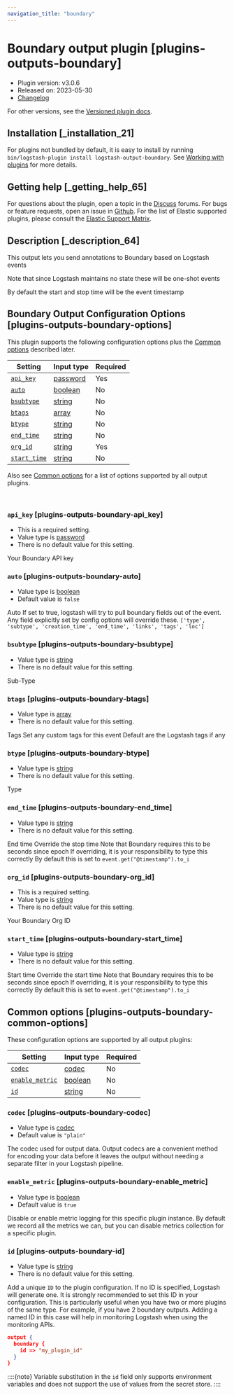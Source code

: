 ```yaml
---
navigation_title: "boundary"
---
```


# Boundary output plugin [plugins-outputs-boundary]


* Plugin version: v3.0.6
* Released on: 2023-05-30
* [Changelog](https://github.com/logstash-plugins/logstash-output-boundary/blob/v3.0.6/CHANGELOG.md)

For other versions, see the [Versioned plugin docs](https://www.elastic.co/guide/en/logstash-versioned-plugins/current/output-boundary-index.md).

## Installation [_installation_21]

For plugins not bundled by default, it is easy to install by running `bin/logstash-plugin install logstash-output-boundary`. See [Working with plugins](https://www.elastic.co/guide/en/logstash/current/working-with-plugins.html) for more details.


## Getting help [_getting_help_65]

For questions about the plugin, open a topic in the [Discuss](http://discuss.elastic.co) forums. For bugs or feature requests, open an issue in [Github](https://github.com/logstash-plugins/logstash-output-boundary). For the list of Elastic supported plugins, please consult the [Elastic Support Matrix](https://www.elastic.co/support/matrix#logstash_plugins).


## Description [_description_64]

This output lets you send annotations to Boundary based on Logstash events

Note that since Logstash maintains no state these will be one-shot events

By default the start and stop time will be the event timestamp


## Boundary Output Configuration Options [plugins-outputs-boundary-options]

This plugin supports the following configuration options plus the [Common options](plugins-outputs-boundary.md#plugins-outputs-boundary-common-options) described later.

| Setting | Input type | Required |
| --- | --- | --- |
| [`api_key`](plugins-outputs-boundary.md#plugins-outputs-boundary-api_key) | [password](introduction.md#password) | Yes |
| [`auto`](plugins-outputs-boundary.md#plugins-outputs-boundary-auto) | [boolean](introduction.md#boolean) | No |
| [`bsubtype`](plugins-outputs-boundary.md#plugins-outputs-boundary-bsubtype) | [string](introduction.md#string) | No |
| [`btags`](plugins-outputs-boundary.md#plugins-outputs-boundary-btags) | [array](introduction.md#array) | No |
| [`btype`](plugins-outputs-boundary.md#plugins-outputs-boundary-btype) | [string](introduction.md#string) | No |
| [`end_time`](plugins-outputs-boundary.md#plugins-outputs-boundary-end_time) | [string](introduction.md#string) | No |
| [`org_id`](plugins-outputs-boundary.md#plugins-outputs-boundary-org_id) | [string](introduction.md#string) | Yes |
| [`start_time`](plugins-outputs-boundary.md#plugins-outputs-boundary-start_time) | [string](introduction.md#string) | No |

Also see [Common options](plugins-outputs-boundary.md#plugins-outputs-boundary-common-options) for a list of options supported by all output plugins.

 

### `api_key` [plugins-outputs-boundary-api_key]

* This is a required setting.
* Value type is [password](introduction.md#password)
* There is no default value for this setting.

Your Boundary API key


### `auto` [plugins-outputs-boundary-auto]

* Value type is [boolean](introduction.md#boolean)
* Default value is `false`

Auto If set to true, logstash will try to pull boundary fields out of the event. Any field explicitly set by config options will override these. `['type', 'subtype', 'creation_time', 'end_time', 'links', 'tags', 'loc']`


### `bsubtype` [plugins-outputs-boundary-bsubtype]

* Value type is [string](introduction.md#string)
* There is no default value for this setting.

Sub-Type


### `btags` [plugins-outputs-boundary-btags]

* Value type is [array](introduction.md#array)
* There is no default value for this setting.

Tags Set any custom tags for this event Default are the Logstash tags if any


### `btype` [plugins-outputs-boundary-btype]

* Value type is [string](introduction.md#string)
* There is no default value for this setting.

Type


### `end_time` [plugins-outputs-boundary-end_time]

* Value type is [string](introduction.md#string)
* There is no default value for this setting.

End time Override the stop time Note that Boundary requires this to be seconds since epoch If overriding, it is your responsibility to type this correctly By default this is set to `event.get("@timestamp").to_i`


### `org_id` [plugins-outputs-boundary-org_id]

* This is a required setting.
* Value type is [string](introduction.md#string)
* There is no default value for this setting.

Your Boundary Org ID


### `start_time` [plugins-outputs-boundary-start_time]

* Value type is [string](introduction.md#string)
* There is no default value for this setting.

Start time Override the start time Note that Boundary requires this to be seconds since epoch If overriding, it is your responsibility to type this correctly By default this is set to `event.get("@timestamp").to_i`



## Common options [plugins-outputs-boundary-common-options]

These configuration options are supported by all output plugins:

| Setting | Input type | Required |
| --- | --- | --- |
| [`codec`](plugins-outputs-boundary.md#plugins-outputs-boundary-codec) | [codec](https://www.elastic.co/guide/en/logstash/current/configuration-file-structure.html#codec) | No |
| [`enable_metric`](plugins-outputs-boundary.md#plugins-outputs-boundary-enable_metric) | [boolean](https://www.elastic.co/guide/en/logstash/current/configuration-file-structure.html#boolean) | No |
| [`id`](plugins-outputs-boundary.md#plugins-outputs-boundary-id) | [string](https://www.elastic.co/guide/en/logstash/current/configuration-file-structure.html#string) | No |

### `codec` [plugins-outputs-boundary-codec]

* Value type is [codec](https://www.elastic.co/guide/en/logstash/current/configuration-file-structure.html#codec)
* Default value is `"plain"`

The codec used for output data. Output codecs are a convenient method for encoding your data before it leaves the output without needing a separate filter in your Logstash pipeline.


### `enable_metric` [plugins-outputs-boundary-enable_metric]

* Value type is [boolean](https://www.elastic.co/guide/en/logstash/current/configuration-file-structure.html#boolean)
* Default value is `true`

Disable or enable metric logging for this specific plugin instance. By default we record all the metrics we can, but you can disable metrics collection for a specific plugin.


### `id` [plugins-outputs-boundary-id]

* Value type is [string](https://www.elastic.co/guide/en/logstash/current/configuration-file-structure.html#string)
* There is no default value for this setting.

Add a unique `ID` to the plugin configuration. If no ID is specified, Logstash will generate one. It is strongly recommended to set this ID in your configuration. This is particularly useful when you have two or more plugins of the same type. For example, if you have 2 boundary outputs. Adding a named ID in this case will help in monitoring Logstash when using the monitoring APIs.

```json
output {
  boundary {
    id => "my_plugin_id"
  }
}
```

::::{note} 
Variable substitution in the `id` field only supports environment variables and does not support the use of values from the secret store.
::::




